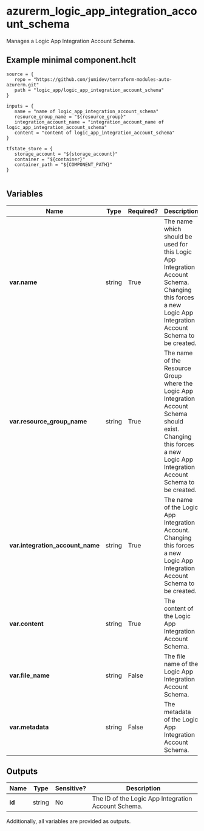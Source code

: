 # azurerm_logic_app_integration_account_schema

Manages a Logic App Integration Account Schema.

## Example minimal component.hclt

```hcl
source = {
   repo = "https://github.com/jumidev/terraform-modules-auto-azurerm.git" 
   path = "logic_app/logic_app_integration_account_schema" 
}

inputs = {
   name = "name of logic_app_integration_account_schema" 
   resource_group_name = "${resource_group}" 
   integration_account_name = "integration_account_name of logic_app_integration_account_schema" 
   content = "content of logic_app_integration_account_schema" 
}

tfstate_store = {
   storage_account = "${storage_account}" 
   container = "${container}" 
   container_path = "${COMPONENT_PATH}" 
}


```

## Variables

| Name | Type | Required? |  Description |
| ---- | ---- | --------- |  ----------- |
| **var.name** | string | True | The name which should be used for this Logic App Integration Account Schema. Changing this forces a new Logic App Integration Account Schema to be created. | 
| **var.resource_group_name** | string | True | The name of the Resource Group where the Logic App Integration Account Schema should exist. Changing this forces a new Logic App Integration Account Schema to be created. | 
| **var.integration_account_name** | string | True | The name of the Logic App Integration Account. Changing this forces a new Logic App Integration Account Schema to be created. | 
| **var.content** | string | True | The content of the Logic App Integration Account Schema. | 
| **var.file_name** | string | False | The file name of the Logic App Integration Account Schema. | 
| **var.metadata** | string | False | The metadata of the Logic App Integration Account Schema. | 



## Outputs

| Name | Type | Sensitive? | Description |
| ---- | ---- | --------- | --------- |
| **id** | string | No  | The ID of the Logic App Integration Account Schema. | 

Additionally, all variables are provided as outputs.
